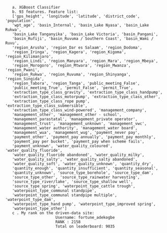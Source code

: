        a. XGBoost Classifier
       b. 93 features. Feature list: 
       ['gps_height', 'longitude', 'latitude', 'district_code', 'population',
       'wpt_age', 'basin_Internal', 'basin_Lake Nyasa', 'basin_Lake Rukwa',
       'basin_Lake Tanganyika', 'basin_Lake Victoria', 'basin_Pangani',
       'basin_Rufiji', 'basin_Ruvuma / Southern Coast', 'basin_Wami / Ruvu',
       'region_Arusha', 'region_Dar es Salaam', 'region_Dodoma',
       'region_Iringa', 'region_Kagera', 'region_Kigoma', 'region_Kilimanjaro',
       'region_Lindi', 'region_Manyara', 'region_Mara', 'region_Mbeya',
       'region_Morogoro', 'region_Mtwara', 'region_Mwanza', 'region_Pwani',
       'region_Rukwa', 'region_Ruvuma', 'region_Shinyanga', 'region_Singida',
       'region_Tabora', 'region_Tanga', 'public_meeting_False',
       'public_meeting_True', 'permit_False', 'permit_True',
       'extraction_type_class_gravity', 'extraction_type_class_handpump',
       'extraction_type_class_motorpump', 'extraction_type_class_other',
       'extraction_type_class_rope pump', 'extraction_type_class_submersible',
       'extraction_type_class_wind-powered', 'management_company',
       'management_other', 'management_other - school',
       'management_parastatal', 'management_private operator',
       'management_trust', 'management_unknown', 'management_vwc',
       'management_water authority', 'management_water board',
       'management_wua', 'management_wug', 'payment_never pay',
       'payment_other', 'payment_pay annually', 'payment_pay monthly',
       'payment_pay per bucket', 'payment_pay when scheme fails',
       'payment_unknown', 'water_quality_coloured', 'water_quality_fluoride',
       'water_quality_fluoride abandoned', 'water_quality_milky',
       'water_quality_salty', 'water_quality_salty abandoned',
       'water_quality_soft', 'water_quality_unknown', 'quantity_dry',
       'quantity_enough', 'quantity_insufficient', 'quantity_seasonal',
       'quantity_unknown', 'source_type_borehole', 'source_type_dam',
       'source_type_other', 'source_type_rainwater harvesting',
       'source_type_river/lake', 'source_type_shallow well',
       'source_type_spring', 'waterpoint_type_cattle trough',
       'waterpoint_type_communal standpipe',
       'waterpoint_type_communal standpipe multiple', 'waterpoint_type_dam',
       'waterpoint_type_hand pump', 'waterpoint_type_improved spring',
       'waterpoint_type_other']
       c . My rank on the driven-data site:
                          Username: fortune_adekogbe
                          RANK : 2158
                          Total on leaderboard: 9035
